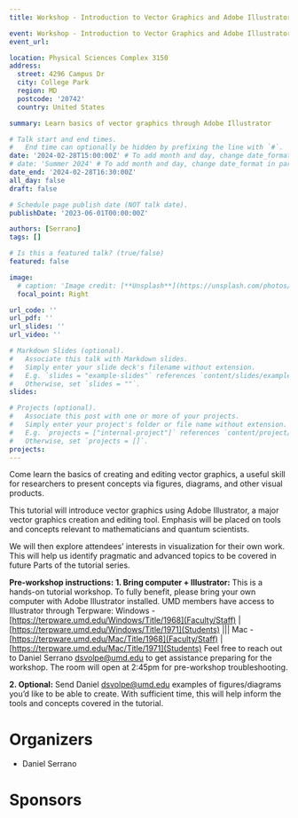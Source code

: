 ```yaml
---
title: Workshop - Introduction to Vector Graphics and Adobe Illustrator (Part I)

event: Workshop - Introduction to Vector Graphics and Adobe Illustrator (Part I)
event_url: 

location: Physical Sciences Complex 3150
address:
  street: 4296 Campus Dr
  city: College Park
  region: MD
  postcode: '20742'
  country: United States

summary: Learn basics of vector graphics through Adobe Illustrator

# Talk start and end times.
#   End time can optionally be hidden by prefixing the line with `#`.
date: '2024-02-28T15:00:00Z' # To add month and day, change date_format in params.yaml
# date: 'Summer 2024' # To add month and day, change date_format in params.yaml
date_end: '2024-02-28T16:30:00Z'
all_day: false
draft: false

# Schedule page publish date (NOT talk date).
publishDate: '2023-06-01T00:00:00Z'

authors: [Serrano]
tags: []

# Is this a featured talk? (true/false)
featured: false

image:
  # caption: 'Image credit: [**Unsplash**](https://unsplash.com/photos/bzdhc5b3Bxs)'
  focal_point: Right

url_code: ''
url_pdf: ''
url_slides: ''
url_video: ''

# Markdown Slides (optional).
#   Associate this talk with Markdown slides.
#   Simply enter your slide deck's filename without extension.
#   E.g. `slides = "example-slides"` references `content/slides/example-slides.md`.
#   Otherwise, set `slides = ""`.
slides:

# Projects (optional).
#   Associate this post with one or more of your projects.
#   Simply enter your project's folder or file name without extension.
#   E.g. `projects = ["internal-project"]` references `content/project/deep-learning/index.md`.
#   Otherwise, set `projects = []`.
projects:
---
```


Come learn the basics of creating and editing vector graphics, a useful skill for researchers to present concepts via figures, diagrams, and other visual products.

This tutorial will introduce vector graphics using Adobe Illustrator, a major vector graphics creation and editing tool. Emphasis will be placed on tools and concepts relevant to mathematicians and quantum scientists.

We will then explore attendees’ interests in visualization for their own work. This will help us identify pragmatic and advanced topics to be covered in future Parts of the tutorial series.

__Pre-workshop instructions:__
__1. Bring computer + Illustrator:__ This is a hands-on tutorial workshop. To fully benefit, please bring your own computer with Adobe Illustrator installed.
UMD members have access to Illustrator through Terpware:
Windows - [https://terpware.umd.edu/Windows/Title/1968](Faculty/Staff) | [https://terpware.umd.edu/Windows/Title/1971](Students) ||| Mac - [https://terpware.umd.edu/Mac/Title/1968](Faculty/Staff) | [https://terpware.umd.edu/Mac/Title/1971](Students)
Feel free to reach out to Daniel Serrano <dsvolpe@umd.edu> to get assistance preparing for the workshop.
The room will open at 2:45pm for pre-workshop troubleshooting.

__2. Optional:__ Send Daniel <dsvolpe@umd.edu> examples of figures/diagrams you’d like to be able to create. With sufficient time, this will help inform the tools and concepts covered in the tutorial.


# Organizers

- Daniel Serrano

# Sponsors
